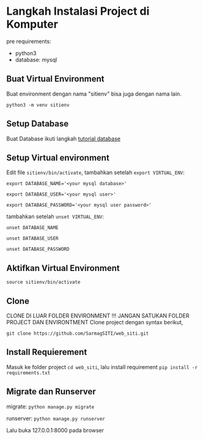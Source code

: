 # Langkah Instalasi Project di Komputer
pre requirements:
* python3
* database: mysql

## Buat Virtual Environment
Buat environment dengan nama "sitienv" bisa juga dengan nama lain.

`python3 -m venv sitienv`


## Setup Database
Buat Database ikuti langkah [tutorial database](http://www.digitalocean.com/community/tutorials/how-to-use-mysql-or-mariadb-with-your-django-application-on-ubuntu-14-04)

## Setup Virtual environment

Edit file `sitienv/bin/activate`, tambahkan setelah `export VIRTUAL_ENV`:

`export DATABASE_NAME='<your mysql database>'`

`export DATABASE_USER='<your mysql user>'`

`export DATABASE_PASSWORD='<your mysql user password>'`

tambahkan setelah `unset VIRTUAL_ENV`:

`unset DATABASE_NAME`

`unset DATABASE_USER`

`unset DATABASE_PASSWORD`


## Aktifkan Virtual Environment

`source sitienv/bin/activate`


## Clone
CLONE DI LUAR FOLDER ENVIRONMENT !!! JANGAN SATUKAN FOLDER PROJECT DAN ENVIRONTMENT
Clone project dengan syntax berikut,

`git clone https://github.com/SarmagSITI/web_siti.git `

## Install Requierement
Masuk ke folder project `cd web_siti`, lalu install requirement `pip install -r requirements.txt`

## Migrate dan Runserver
migrate: `python manage.py migrate`

runserver: `python manage.py runserver`

Lalu buka 127.0.0.1:8000 pada browser
